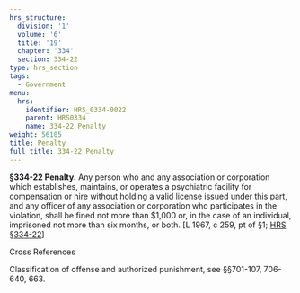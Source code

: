 ```yaml
---
hrs_structure:
  division: '1'
  volume: '6'
  title: '19'
  chapter: '334'
  section: 334-22
type: hrs_section
tags:
  - Government
menu:
  hrs:
    identifier: HRS_0334-0022
    parent: HRS0334
    name: 334-22 Penalty
weight: 56105
title: Penalty
full_title: 334-22 Penalty
---
```

**§334-22 Penalty.** Any person who and any association or corporation which establishes, maintains, or operates a psychiatric facility for compensation or hire without holding a valid license issued under this part, and any officer of any association or corporation who participates in the violation, shall be fined not more than $1,000 or, in the case of an individual, imprisoned not more than six months, or both. [L 1967, c 259, pt of §1; [HRS §334-22](/title-19/chapter-334/section-334-22/)]

Cross References

Classification of offense and authorized punishment, see §§701-107, 706-640, 663.